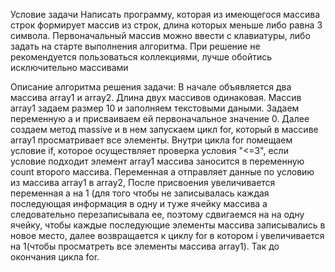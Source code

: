 Условие задачи
Написать программу, которая из имеющегося массива строк формирует массив из строк, длина которых меньше либо равна 3 символа. Первоначальный массив можно ввести с клавиатуры, либо задать на старте выполнения алгоритма. При решение не рекомендуется пользоваться коллекциями, лучше обойтись исключительно массивами

Описание алгоритма решения задачи:
В начале  объявляется два массива array1 и array2. Длина двух массивов одинаковая. Массив array1 задаем размер 10 и заполняем текстовыми даными. Задаем переменную a и присваиваем ей первоначальное значение 0. Далее создаем метод massive и в нем запускаем цикл for, который в массиве array1 просматривает все элементы. Внутри цикла for помещаем условие if, которое осуществляет проверка условия "<=3", если условие подходит элемент array1 массива заносится в переменную count второго массива. Переменная a отправляет данные по условию из массива array1 в array2, После присвоения увеличивается переменная a на 1 (для того чтобы не записывалась каждая последующая информация в одну и туже ячейку массива а следовательно перезаписывала ее, поэтому сдвигаемся на на одну ячейку, чтобы каждые последующие элементы массива записывались  в новое место, далее возвращается к циклу for в котором i увеличивается на 1(чтобы просматреть все элементы массива array1). Так до окончания цикла for.
